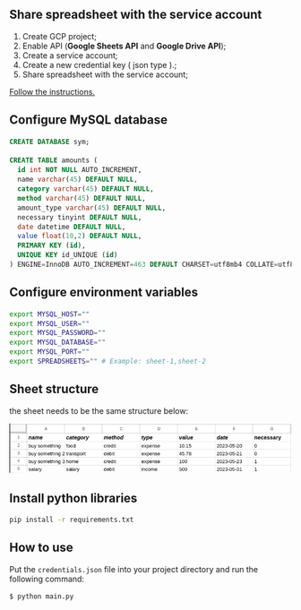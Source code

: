 ## Share spreadsheet with the service account

1. Create GCP project;
2. Enable API (<b>Google Sheets API</b> and <b>Google Drive API</b>);
3. Create a service account;
4. Create a new credential key ( json type ).;
5. Share spreadsheet with the service account;

<a href='https://developers.google.com/workspace/guides/get-started'>Follow the instructions.</a>


## Configure MySQL database 
```sql
CREATE DATABASE sym;

CREATE TABLE amounts (
  id int NOT NULL AUTO_INCREMENT,
  name varchar(45) DEFAULT NULL,
  category varchar(45) DEFAULT NULL,
  method varchar(45) DEFAULT NULL,
  amount_type varchar(45) DEFAULT NULL,
  necessary tinyint DEFAULT NULL,
  date datetime DEFAULT NULL,
  value float(10,2) DEFAULT NULL,
  PRIMARY KEY (id),
  UNIQUE KEY id_UNIQUE (id)
) ENGINE=InnoDB AUTO_INCREMENT=463 DEFAULT CHARSET=utf8mb4 COLLATE=utf8mb4_0900_ai_ci;

```

## Configure environment variables
```bash
export MYSQL_HOST=""
export MYSQL_USER=""
export MYSQL_PASSWORD=""
export MYSQL_DATABASE=""
export MYSQL_PORT=""
export SPREADSHEETS="" # Example: sheet-1,sheet-2
```

## Sheet structure
the sheet needs to be the same structure below:

<img src='sheet.png'>

## Install python libraries
```bash
pip install -r requirements.txt
```

## How to use
Put the ```credentials.json``` file into your project directory and run the following command:
```bash
$ python main.py
```